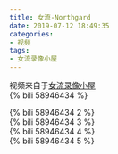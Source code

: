 ```yaml
---
title: 女流-Northgard
date: 2019-07-12 18:49:35
categories:
- 视频
tags:
- 女流录像小屋
---
```

视频来自于<a href="https://space.bilibili.com/29418340/video" target="_blank">女流录像小屋</a><br/> 
{% bili 58946434 %}
<br/>
<!--more-->

{% bili 58946434 2 %}
<br/>
{% bili 58946434 3 %}
<br/>
{% bili 58946434 4 %}
<br/>
{% bili 58946434 5 %}
<br/>
